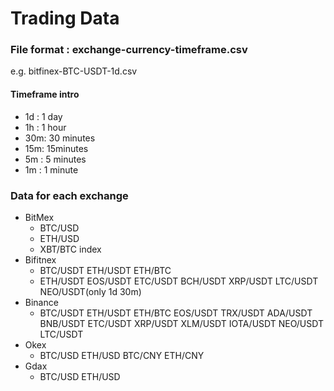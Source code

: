 # Trading Data

### File format  : exchange-currency-timeframe.csv
e.g. bitfinex-BTC-USDT-1d.csv 

#### Timeframe intro
- 1d : 1 day
- 1h : 1 hour
- 30m: 30 minutes
- 15m: 15minutes
- 5m : 5 minutes
- 1m : 1 minute

### Data for each exchange
- BitMex
   * BTC/USD 
   * ETH/USD
   * XBT/BTC index
- Bifitnex
    * BTC/USDT ETH/USDT ETH/BTC 
    * ETH/USDT EOS/USDT ETC/USDT BCH/USDT XRP/USDT LTC/USDT NEO/USDT(only 1d 30m)
- Binance
    * BTC/USDT ETH/USDT ETH/BTC EOS/USDT TRX/USDT ADA/USDT BNB/USDT ETC/USDT XRP/USDT XLM/USDT IOTA/USDT NEO/USDT LTC/USDT    
- Okex
    * BTC/USD ETH/USD BTC/CNY ETH/CNY 
- Gdax
    * BTC/USD ETH/USD
